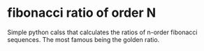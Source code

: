 # fibonacci ratio of order N
Simple python calss that calculates the ratios of n-order fibonacci sequences. The most famous being the golden ratio. 
